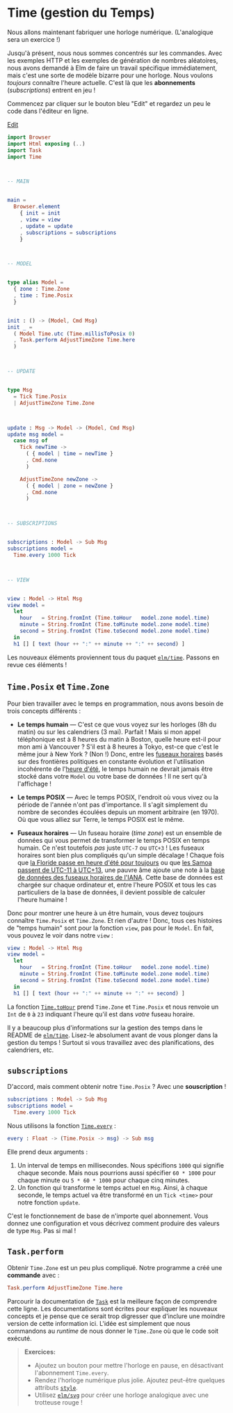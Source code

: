 # Time (gestion du Temps)

Nous allons maintenant fabriquer une horloge numérique. (L'analogique sera un exercice !)

Jusqu'à présent, nous nous sommes concentrés sur les commandes. Avec les exemples HTTP et les exemples de génération de nombres aléatoires, nous avons demandé à Elm de faire un travail spécifique immédiatement, mais c'est une sorte de modèle bizarre pour une horloge. Nous voulons _toujours_ connaître l'heure actuelle. C'est là que les **abonnements** (_subscriptions_) entrent en jeu !

Commencez par cliquer sur le bouton bleu "Edit" et regardez un peu le code dans l'éditeur en ligne.

<div class="edit-link"><a href="https://elm-lang.org/examples/time">Edit</a></div>

```elm
import Browser
import Html exposing (..)
import Task
import Time



-- MAIN


main =
  Browser.element
    { init = init
    , view = view
    , update = update
    , subscriptions = subscriptions
    }



-- MODEL


type alias Model =
  { zone : Time.Zone
  , time : Time.Posix
  }


init : () -> (Model, Cmd Msg)
init _ =
  ( Model Time.utc (Time.millisToPosix 0)
  , Task.perform AdjustTimeZone Time.here
  )



-- UPDATE


type Msg
  = Tick Time.Posix
  | AdjustTimeZone Time.Zone



update : Msg -> Model -> (Model, Cmd Msg)
update msg model =
  case msg of
    Tick newTime ->
      ( { model | time = newTime }
      , Cmd.none
      )

    AdjustTimeZone newZone ->
      ( { model | zone = newZone }
      , Cmd.none
      )



-- SUBSCRIPTIONS


subscriptions : Model -> Sub Msg
subscriptions model =
  Time.every 1000 Tick



-- VIEW


view : Model -> Html Msg
view model =
  let
    hour   = String.fromInt (Time.toHour   model.zone model.time)
    minute = String.fromInt (Time.toMinute model.zone model.time)
    second = String.fromInt (Time.toSecond model.zone model.time)
  in
  h1 [] [ text (hour ++ ":" ++ minute ++ ":" ++ second) ]
```

Les nouveaux éléments proviennent tous du paquet [`elm/time`][time]. Passons en revue ces éléments !

[time]: https://package.elm-lang.org/packages/elm/time/latest/


## `Time.Posix` et `Time.Zone`

Pour bien travailler avec le temps en programmation, nous avons besoin de trois concepts différents :

- **Le temps humain** &mdash; C'est ce que vous voyez sur les horloges (8h du matin) ou sur les calendriers (3 mai). Parfait ! Mais si mon appel téléphonique est à 8 heures du matin à Boston, quelle heure est-il pour mon ami à Vancouver ? S'il est à 8 heures à Tokyo, est-ce que c'est le même jour à New York ? (Non !) Donc, entre les [fuseaux horaires][tz] basés sur des frontières politiques en constante évolution et l'utilisation incohérente de l'[heure d'été][dst], le temps humain ne devrait jamais être stocké dans votre `Model` ou votre base de données ! Il ne sert qu'à l'affichage !


- **Le temps POSIX** &mdash; Avec le temps POSIX, l'endroit où vous vivez ou la période de l'année n'ont pas d'importance. Il s'agit simplement du nombre de secondes écoulées depuis un moment arbitraire (en 1970). Où que vous alliez sur Terre, le temps POSIX est le même.


- **Fuseaux horaires** &mdash; Un fuseau horaire (_time zone_) est un ensemble de données qui vous permet de transformer le temps POSIX en temps humain. Ce n'est toutefois _pas_ juste `UTC-7` ou `UTC+3` ! Les fuseaux horaires sont bien plus compliqués qu'un simple décalage ! Chaque fois que [la Floride passe en heure d'été pour toujours][florida] ou que [les Samoa passent de UTC-11 à UTC+13][samoa], une pauvre âme ajoute une note à la [base de données des fuseaux horaires de l'IANA][iana]. Cette base de données est chargée sur chaque ordinateur et, entre l'heure POSIX et tous les cas particuliers de la base de données, il devient possible de calculer l'heure humaine !


Donc pour montrer une heure à un être humain, vous devez toujours connaître `Time.Posix` et `Time.Zone`. Et rien d'autre ! Donc, tous ces histoires de "temps humain" sont pour la fonction `view`, pas pour le `Model`. En fait, vous pouvez le voir dans notre `view` :

```elm
view : Model -> Html Msg
view model =
  let
    hour   = String.fromInt (Time.toHour   model.zone model.time)
    minute = String.fromInt (Time.toMinute model.zone model.time)
    second = String.fromInt (Time.toSecond model.zone model.time)
  in
  h1 [] [ text (hour ++ ":" ++ minute ++ ":" ++ second) ]
```

La fonction [`Time.toHour`][toHour] prend `Time.Zone` et `Time.Posix` et nous renvoie un `Int` de `0` à `23` indiquant l'heure qu'il est dans _votre_ fuseau horaire.

Il y a beaucoup plus d'informations sur la gestion des temps dans le README de [`elm/time`][time]. Lisez-le absolument avant de vous plonger dans la gestion du temps ! Surtout si vous travaillez avec des planifications, des calendriers, etc.


[tz]: https://fr.wikipedia.org/wiki/Fuseau_horaire
[dst]: https://fr.wikipedia.org/wiki/Heure_d%27%C3%A9t%C3%A9
[iana]: https://fr.wikipedia.org/wiki/Tz_database
[samoa]: https://en.wikipedia.org/wiki/Time_in_Samoa
[florida]: https://www.npr.org/sections/thetwo-way/2018/03/08/591925587/
[toHour]: https://package.elm-lang.org/packages/elm/time/latest/Time#toHour


## `subscriptions`

D'accord, mais comment obtenir notre `Time.Posix` ? Avec une **souscription** !



```elm
subscriptions : Model -> Sub Msg
subscriptions model =
  Time.every 1000 Tick
```

Nous utilisons la fonction [`Time.every`][every] :

[every]: https://package.elm-lang.org/packages/elm/time/latest/Time#every

```elm
every : Float -> (Time.Posix -> msg) -> Sub msg
```

Elle prend deux arguments :

1. Un interval de temps en millisecondes. Nous spécifions `1000` qui signifie chaque seconde. Mais nous pourrions aussi spécifier `60 * 1000` pour chaque minute ou `5 * 60 * 1000` pour chaque cinq minutes.
2. Un fonction qui transforme le temps actuel en `Msg`. Ainsi, à chaque seconde, le temps actuel va être transformé en un `Tick <time>` pour notre fonction `update`.

C'est le fonctionnement de base de n'importe quel abonnement. Vous donnez une configuration et vous décrivez comment produire des valeurs de type `Msg`. Pas si mal !


## `Task.perform`

Obtenir `Time.Zone` est un peu plus compliqué. Notre programme a créé une **commande** avec :

```elm
Task.perform AdjustTimeZone Time.here
```

Parcourir la documentation de [`Task`][task] est la meilleure façon de comprendre cette ligne. Les documentations sont écrites pour expliquer les nouveaux concepts et je pense que ce serait trop digresser que d'inclure une moindre version de cette information ici. L'idée est simplement que nous commandons au _runtime_ de nous donner le `Time.Zone` où que le code soit exécuté.

[utc]: https://package.elm-lang.org/packages/elm/time/latest/Time#utc
[task]: https://package.elm-lang.org/packages/elm/core/latest/Task


> **Exercices:**
>
> - Ajoutez un bouton pour mettre l'horloge en pause, en désactivant l'abonnement `Time.every`.
> - Rendez l'horloge numérique plus jolie. Ajoutez peut-être quelques attributs [`style`][style].
> - Utilisez [`elm/svg`][svg] pour créer une horloge analogique avec une trotteuse rouge !

[style]: https://package.elm-lang.org/packages/elm/html/latest/Html-Attributes#style
[svg]: https://package.elm-lang.org/packages/elm/svg/latest/
